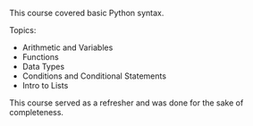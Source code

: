 This course covered basic Python syntax.

Topics:
- Arithmetic and Variables
- Functions
- Data Types
- Conditions and Conditional Statements
- Intro to Lists

This course served as a refresher and was done for the sake of completeness.
